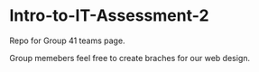 # Intro-to-IT-Assessment-2
Repo for Group 41 teams page. 

Group memebers feel free to create braches for our web design.
